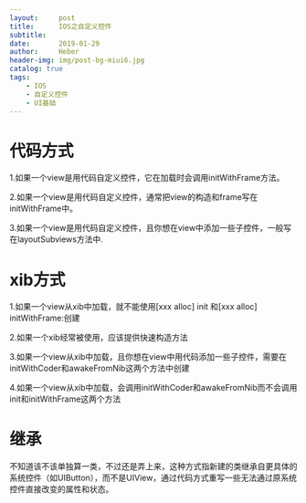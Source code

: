 ```yaml
---
layout:     post
title:      IOS之自定义控件
subtitle:   
date:       2019-01-29
author:     Heber
header-img: img/post-bg-miui6.jpg
catalog: true
tags:
    - IOS
    - 自定义控件
    - UI基础
---
```



# 代码方式

1.如果一个view是用代码自定义控件，它在加载时会调用initWithFrame方法。

2.如果一个view是用代码自定义控件，通常把view的构造和frame写在initWithFrame中。

3.如果一个view是用代码自定义控件，且你想在view中添加一些子控件，一般写在layoutSubviews方法中.


# xib方式

1.如果一个view从xib中加载，就不能使用[xxx alloc] init 和[xxx alloc] initWithFrame:创建

2.如果一个xib经常被使用，应该提供快速构造方法

3.如果一个view从xib中加载，且你想在view中用代码添加一些子控件，需要在initWithCoder和awakeFromNib这两个方法中创建

4.如果一个view从xib中加载，会调用initWithCoder和awakeFromNib而不会调用init和initWithFrame这两个方法

# 继承

不知道该不该单独算一类，不过还是弄上来，这种方式指新建的类继承自更具体的系统控件（如UIButton），而不是UIView，通过代码方式重写一些无法通过原系统控件直接改变的属性和状态。